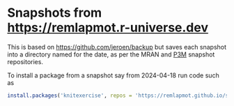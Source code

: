 # Snapshots from https://remlapmot.r-universe.dev

This is based on <https://github.com/jeroen/backup> but saves each snapshot into a directory named for the date, as per the MRAN and [P3M](https://p3m.dev/client/#/) snapshot repositories.

To install a package from a snapshot say from 2024-04-18 run code such as

```r
install.packages('knitexercise', repos = 'https://remlapmot.github.io/snapshot/2024-04-18')
```
